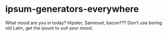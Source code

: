ipsum-generators-everywhere
===========================

What mood are you in today? Hipster, Sammuel, bacon??? Don't use boring old Latin, get the ipsum to suit your mood.
